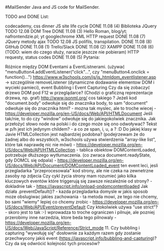 #MailSender
Java and JS code for MailSender.

TODO and DONE List:

codecademy, css dinner
JS site life cycle DONE 11.08 (4)
Biblioteka JQuery TODO 12.08
DOM Tree DONE 11.08 (3)
Hello Roman, blog/yt; nafrontendzie.pl; yt googlechrome
XML HTTP request DONE 11.08 (7)
JQuery metody ajax TODO 12.08
JS polifils, transpilation. DONE 11.08 (8)
GitHub DONE 11.08 (1)
Trello/Slack DONE 11.08 (2)
XAMPP DONE 11.08 (6) (TODO: wiem do czego służy, narazie jeszcze nie pobieram)
HTTP requesty, status codes DONE 11.08 (5)
Pytania:

Różnice między DOM Eventami a EventListnerami. (używać "menuButton4.addEventListener("click"...", czy "menuButton4.onclick = function()...") https://www.w3schools.com/js/js_htmldom_eventlistener.asp -> szczególnie removeListener (dynamiczne dodawanie elementow DOM i wycieki pamieci), event Bubbling i Event Capturing
Czy da się zobaczyć drzewo DOM pod F12 w przeglądarce? (Chodzi o graficzną reprezentacje drzewa, np. graf) http://www.jsonml.org/ cos takiego ?
Jeżeli kod "document.body" odwołuje się do znacznika body, to sam "document" odwołuje się do znacznika html? - mozna tak myslec, ale to troche wiecej - https://developer.mozilla.org/en-US/docs/Web/API/HTMLDocument Jeśli tak/nie, to do czy "window" odwołuje się do jakiegokolwiek znacznika.
Jak przełożyć słowo node na polski i do czego może się ono odwoływać?
Tekst w p/h jest ich jedynym childem? - a co ze span, i, u, a ? :D
Do jakiej klasy w Javie HTMLCollection jest najbardziej podobna? (podejrzewam że do żadnej albo do wszystkich, w3schools używa stwierdzenia "array-like list", które tak naprawdę nic nie mówi) - https://developer.mozilla.org/en-US/docs/Web/API/HTMLCollection - tablica obiektow
DOMContentLoaded, potrzebuje dłuższego wytłumaczenia. (co zwraca document.readyState, gdy DOMCL się odpala) - https://developer.mozilla.org/en-US/docs/Web/API/Document/DOMContentLoaded_event ten event leci, jesli przegladarka "przeprocesowala" kod strony, ale nie czeka na zewnetrzne zasoby np zdjecia
Czy cykl życia strony mam rozumieć jako kilka kluczowych eventów które triggerują się zawsze niezależnie od strony? - dokladnie tak - https://javascript.info/onload-ondomcontentloaded
Jak działa .preventDefault()? - kazda przegladarka domysle w jakis sposob moze obslugiwac jakies zachowania - ta metoda mowi, ze tego nie chcemy, bo sami "wiemy" lepiej co chcemy zrobic - https://developer.mozilla.org/en-US/docs/Web/API/Event/preventDefault
Czy ktokolwiek używa "use strict"? - skoro jest to tak :-) wprowadza to troche ograniczen i pilnuje, ale pozniej przerobimy inne narzedzia, ktore beda tego pilnowaly - https://developer.mozilla.org/en-US/docs/Web/JavaScript/Reference/Strict_mode
11. Czy bubbling i capturing "wywołuję się" dosłownie za każdym razem gdy zostanie przechwycony jakiś event (https://javascript.info/bubbling-and-capturing)? Czy da się odwrócić kolejność tych procesów?
